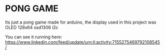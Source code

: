 # PONG GAME
Its just a pong game made for arduino, the display used in this project was OLED 128x64 ssd1306 i2c


You can see it running here: https://www.linkedin.com/feed/update/urn:li:activity:7155275469792108545/
